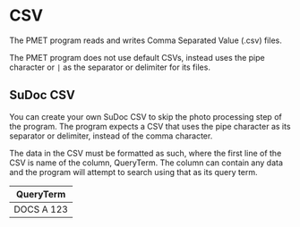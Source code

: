 # CSV 

The PMET program reads and writes Comma Separated Value (.csv) files.

The PMET program does not use default CSVs, instead uses the pipe character or  `|` as the separator or delimiter for its files.

## SuDoc CSV

You can create your own SuDoc CSV to skip the photo processing step of the program.
The program expects a CSV that uses the pipe character as its separator or delimiter, instead of the comma character.

The data in the CSV must be formatted as such, where the first line of the CSV is name of the column, QueryTerm.
The column can contain any data and the program will attempt to search using that as its query term.

| QueryTerm  |
|------------|
| DOCS A 123 |